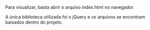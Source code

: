 Para visualizar, basta abrir o arquivo index.html no navegador.

A única biblioteca utilizada foi o jQuery e os arquivos se encontram baixados dentro do projeto.
